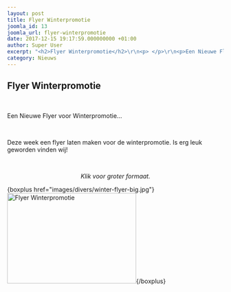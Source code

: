 ```yaml
---
layout: post
title: Flyer Winterpromotie
joomla_id: 13
joomla_url: flyer-winterpromotie
date: 2017-12-15 19:17:59.000000000 +01:00
author: Super User
excerpt: "<h2>Flyer Winterpromotie</h2>\r\n<p> </p>\r\n<p>Een Nieuwe Flyer voor Winterpromotie...</p>"
category: Nieuws
---
```

<h2>Flyer Winterpromotie</h2>
<p> </p>
<p>Een Nieuwe Flyer voor Winterpromotie...</p>

<p> </p>
<p>Deze week een flyer laten maken voor de winterpromotie. Is erg leuk geworden vinden wij!</p>
<p> </p>
<p style="text-align: center;"><em>Klik voor groter formaat.</em></p>
<div>{boxplus href="images/divers/winter-flyer-big.jpg"}<img class="pull-center" src="images/divers/winter-flyer-mdl.jpg" alt="Flyer Winterpromotie" width="300" height="211" itemprop="image" />{/boxplus}</div>
<p> </p>
